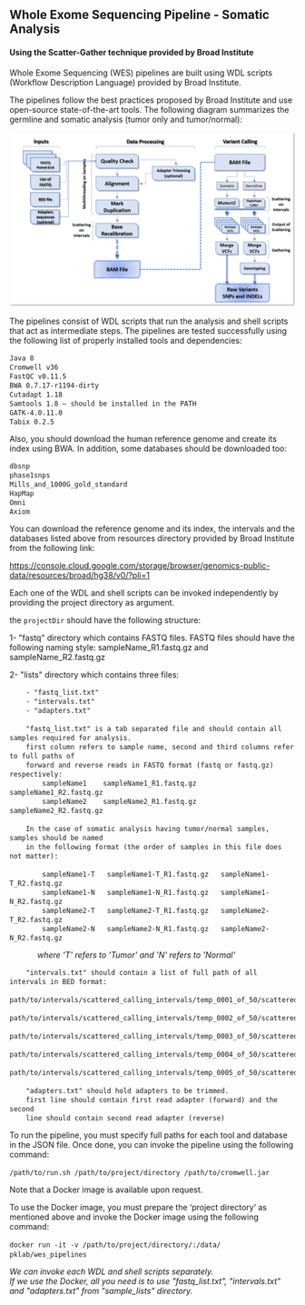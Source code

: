 ## Whole Exome Sequencing Pipeline - Somatic Analysis
#### Using the Scatter-Gather technique provided by Broad Institute

Whole Exome Sequencing (WES) pipelines are built using WDL scripts (Workflow Description Language) provided by Broad Institute. 

The pipelines follow the best practices proposed by Broad Institute and use open-source state-of-the-art tools. The following diagram summarizes the germline and somatic analysis (tumor only and tumor/normal):

![alt text](wes_workflow/wes_pipelines.png "Whole Exome Sequencing Pipelines")

The pipelines consist of WDL scripts that run the analysis and shell scripts that act as intermediate steps. The pipelines are tested successfully using the following list of properly installed tools and dependencies: 

    Java 8 
    Cromwell v36 
    FastQC v0.11.5 
    BWA 0.7.17-r1194-dirty 
    Cutadapt 1.18 
    Samtools 1.8 – should be installed in the PATH 
    GATK-4.0.11.0 
    Tabix 0.2.5 

Also, you should download the human reference genome and create its index using BWA. In addition, some databases should be downloaded too: 

    dbsnp
    phase1snps 
    Mills_and_1000G_gold_standard 
    HapMap 
    Omni 
    Axiom 

You can download the reference genome and its index, the intervals and the databases listed above from resources directory provided by Broad Institute from the following link: 

https://console.cloud.google.com/storage/browser/genomics-public-data/resources/broad/hg38/v0/?pli=1

Each one of the WDL and shell scripts can be invoked independently by providing the project directory as argument.
  
the `projectDir` should have the following structure:  

1- "fastq" directory which contains FASTQ files. FASTQ files should have the following naming style:
    sampleName_R1.fastq.gz and sampleName_R2.fastq.gz

2- "lists" directory which contains three files:

        - "fastq_list.txt"
        - "intervals.txt"
        - "adapters.txt"

        "fastq_list.txt" is a tab separated file and should contain all samples required for analysis.
        first column refers to sample name, second and third columns refer to full paths of 
        forward and reverse reads in FASTQ format (fastq or fastq.gz) respectively:
            sampleName1    sampleName1_R1.fastq.gz    sampleName1_R2.fastq.gz
            sampleName2    sampleName2_R1.fastq.gz    sampleName2_R2.fastq.gz

        In the case of somatic analysis having tumor/normal samples, samples should be named
        in the following format (the order of samples in this file does not matter):

            sampleName1-T	sampleName1-T_R1.fastq.gz	sampleName1-T_R2.fastq.gz
            sampleName1-N	sampleName1-N_R1.fastq.gz	sampleName1-N_R2.fastq.gz
            sampleName2-T	sampleName2-T_R1.fastq.gz	sampleName2-T_R2.fastq.gz
            sampleName2-N	sampleName2-N_R1.fastq.gz	sampleName2-N_R2.fastq.gz
        
&ensp;&ensp;&ensp;&ensp;&ensp;&ensp;&ensp;*where 'T' refers to 'Tumor' and 'N' refers to 'Normal'*

        "intervals.txt" should contain a list of full path of all intervals in BED format:
        path/to/intervals/scattered_calling_intervals/temp_0001_of_50/scattered.interval_list
        path/to/intervals/scattered_calling_intervals/temp_0002_of_50/scattered.interval_list
        path/to/intervals/scattered_calling_intervals/temp_0003_of_50/scattered.interval_list
        path/to/intervals/scattered_calling_intervals/temp_0004_of_50/scattered.interval_list
        path/to/intervals/scattered_calling_intervals/temp_0005_of_50/scattered.interval_list

        "adapters.txt" should hold adapters to be trimmed.
        first line should contain first read adapter (forward) and the second
        line should contain second read adapter (reverse) 

To run the pipeline, you must specify full paths for each tool and database in the JSON file. Once done, you can invoke the pipeline using the following command:  

`/path/to/run.sh /path/to/project/directory /path/to/cromwell.jar`

Note that a Docker image is available upon request. 

To use the Docker image, you must prepare the ‘project directory’ as mentioned above and invoke the Docker image using the following command:  

`docker run -it -v /path/to/project/directory/:/data/ pklab/wes_pipelines `

*We can invoke each WDL and shell scripts separately.*  
*If we use the Docker, all you need is to use "fastq_list.txt", "intervals.txt" and "adapters.txt" from "sample_lists" directory.*